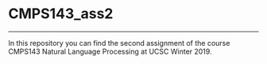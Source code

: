 # CMPS143_ass2
---
In this repository you can find the second assignment of the course CMPS143 Natural Language Processing at UCSC Winter 2019.
